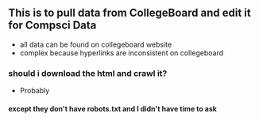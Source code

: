 ## This is to pull data from CollegeBoard and edit it for Compsci Data

* all data can be found on collegeboard website
* complex because hyperlinks are inconsistent on collegeboard

### should i download the html and crawl it? 

* Probably

#### except they don't have robots.txt and I didn't have time to ask
